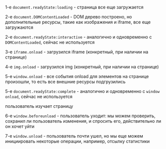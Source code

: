 1-e `document.readyState:loading` - cтраница все еще загружается

2-e `document.DOMContentLoaded` - DOM дерево построено, но дополнительные ресурсы, такие как изображения и iframe, все еще загружаются

2-e `document.readyState:interactive` - аналогично и одновременно с `DOMContentLoaded`, сейчас не используется

3-е `iframe.onload` - загрузился iframe (конкретный, при наличии на странице)

4-е `img.onload` - загрузился img (конкретный, при наличии на странице)

5-е `window.onload` - все события onload для элементов на странице произошли, то есть все внешние ресурсы подгрузились

5-е `document.readyState:complete` - аналогично и одновременно с `window onload`, сейчас не используется

пользователь изучает страницу
  
6-е `window.beforeunload` - пользователь уходит: мы можем проверить, сохранил ли пользователь изменения, и спросить его, действительно ли он хочет уйти

7-е `window.unload` - пользователь почти ушел, но мы еще можем инициировать некоторые операции, например, отсылку статистики